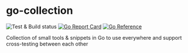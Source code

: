 # go-collection

![Test & Build status](https://github.com/teran/go-collection/actions/workflows/verify.yml/badge.svg)
[![Go Report Card](https://goreportcard.com/badge/github.com/teran/go-collection)](https://goreportcard.com/report/github.com/teran/go-collection)
[![Go Reference](https://pkg.go.dev/badge/github.com/teran/go-collection.svg)](https://pkg.go.dev/github.com/teran/go-collection)

Collection of small tools &amp; snippets in Go to use everywhere and support
cross-testing between each other
